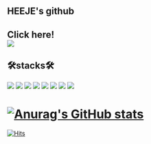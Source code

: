 ## HEEJE's github

 Click here!  
<a href="https://veiled-wallflower-d6c.notion.site/Developer-Heeje-s-TIL-06a18fbf6cf64cebaa9c05666204b05e"><img src="https://img.shields.io/badge/HEEJE TIL-000000?style=flat-square&logo=notion&logoColor=white"/></a>  
---


<!-- ## MARKET PROJECT(HIHEEJE)
[![Readme Card](https://github-readme-stats.vercel.app/api/pin/?username=anuraghazra&repo=github-readme-stats)](https://github.com/anuraghazra/github-readme-stats)
 -->

## 🛠stacks🛠
<img src="https://img.shields.io/badge/React-61DAFB?style=flat-square&logo=React&logoColor=white"/> <img src="https://img.shields.io/badge/Next.js-000000?style=flat-square&logo=Next.js&logoColor=white"/>
<img src="https://img.shields.io/badge/TypeScript-3178C6?style=flat-square&logo=TypeScript&logoColor=white"/> 
<img src="https://img.shields.io/badge/JavaScript-F7DF1E?style=flat-square&logo=JavaScript&logoColor=white"/> 
<img src="https://img.shields.io/badge/HTML5-E34F26?style=flat-square&logo=HTML5&logoColor=white"/> 
<img src="https://img.shields.io/badge/CSS3-1572B6?style=flat-square&logo=CSS3&logoColor=white"/> <img src="https://img.shields.io/badge/GraphQL-E10098?style=flat-square&logo=GraphQL&logoColor=white"/> <img src="https://img.shields.io/badge/Apollo-311C87?style=flat-square&logo=Apollo GraphQL&logoColor=white"/> 

[![Anurag's GitHub stats](https://github-readme-stats.vercel.app/api?username=heeje0910)](https://github.com/heeje0910/github-readme-stats) 
===


<!-- [![Top Langs](https://github-readme-stats.vercel.app/api/top-langs/?username=anuraghazra)](https://github.com/anuraghazra/github-readme-stats)    -->


[![Hits](https://hits.seeyoufarm.com/api/count/incr/badge.svg?url=https%3A%2F%2Fgithub.com%2Fheeje0910&count_bg=%2379C83D&title_bg=%23555555&icon=github.svg&icon_color=%23E7E7E7&title=gitub&edge_flat=false)](https://hits.seeyoufarm.com)




